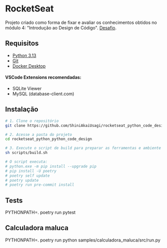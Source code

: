 # RocketSeat

Projeto criado como forma de fixar e avaliar os conhecimentos obtidos no módulo 4: "Introdução ao Design de Código".
[Desafio](Desafio.txt).


## Requisitos

- [Python 3.13](https://www.python.org/downloads/)
- [Git](https://git-scm.com/downloads)
- [Docker Desktop](https://docs.docker.com/desktop/)

#### VSCode Extensions recomendadas:
- SQLite Viewer
- MySQL (database-client.com)

## Instalação

```bash
# 1. Clone o repositório
git clone https://github.com/ShiniAkaiUsagi/rocketseat_python_code_design.git

# 2. Acesse a pasta do projeto
cd rocketseat_python_python_code_design

# 3. Execute o script de build para preparar as ferramentas e ambiente
sh scripts/build.sh

# O script executa:
# python.exe -m pip install --upgrade pip
# pip install -U poetry
# poetry self update
# poetry update
# poetry run pre-commit install

```
## Tests
PYTHONPATH=. poetry run pytest


## Calculadora maluca
PYTHONPATH=. poetry run python samples/calculadora_maluca/src/run.py

